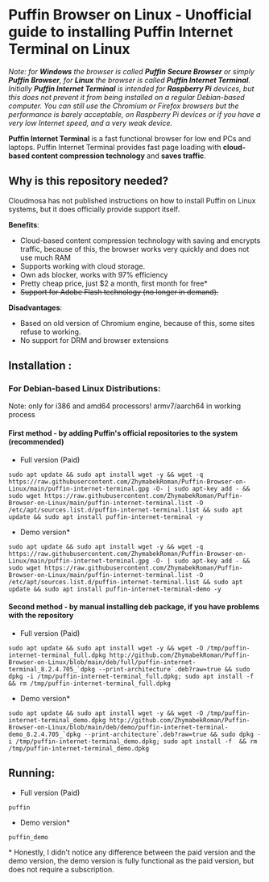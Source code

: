 # Puffin Browser on Linux - Unofficial guide to installing Puffin Internet Terminal on Linux
_Note: for **Windows** the browser is called **Puffin Secure Browser** or simply **Puffin Browser**, for **Linux** the browser is called **Puffin Internet Terminal**. Initially **Puffin Internet Terminal** is intended for **Raspberry Pi** devices, but this does not prevent it from being installed on a regular Debian-based computer.
You can still use the Chromium or Firefox browsers but the performance is barely acceptable, on Raspberry Pi devices or if you have a very low Internet speed, and a very weak device._

**Puffin Internet Terminal** is a fast functional browser for low end PCs and laptops. Puffin Internet Terminal provides fast page loading with **cloud-based content compression technology** and **saves traffic**.

## Why is this repository needed?
Cloudmosa has not published instructions on how to install Puffin on Linux systems, but it does officially provide support itself. 

**Benefits**:
- Cloud-based content compression technology with saving and encrypts traffic, because of this, the browser works very quickly and does not use much RAM
- Supports working with cloud storage.
- Own ads blocker, works with 97% efficiency
- Pretty cheap price, just $2 a month, first month for free*
- ~~Support for Adobe Flash technology (no longer in demand).~~

**Disadvantages**:
- Based on old version of Chromium engine, because of this, some sites refuse to working.
- No support for DRM and browser extensions

## Installation :
### For Debian-based Linux Distributions:
Note: only for i386 and amd64 processors! armv7/aarch64 in working process
####  First method - by adding Puffin's official repositories to the system (recommended)
- Full version (Paid)
```
sudo apt update && sudo apt install wget -y && wget -q https://raw.githubusercontent.com/ZhymabekRoman/Puffin-Browser-on-Linux/main/puffin-internet-terminal.gpg -O- | sudo apt-key add - && sudo wget https://raw.githubusercontent.com/ZhymabekRoman/Puffin-Browser-on-Linux/main/puffin-internet-terminal.list -O /etc/apt/sources.list.d/puffin-internet-terminal.list && sudo apt update && sudo apt install puffin-internet-terminal -y
```
- Demo version*
```
sudo apt update && sudo apt install wget -y && wget -q https://raw.githubusercontent.com/ZhymabekRoman/Puffin-Browser-on-Linux/main/puffin-internet-terminal.gpg -O- | sudo apt-key add - && sudo wget https://raw.githubusercontent.com/ZhymabekRoman/Puffin-Browser-on-Linux/main/puffin-internet-terminal.list -O /etc/apt/sources.list.d/puffin-internet-terminal.list && sudo apt update && sudo apt install puffin-internet-terminal-demo -y
```
#### Second method - by manual installing deb package, if you have problems with the repository
- Full version (Paid)
```
sudo apt update && sudo apt install wget -y && wget -O /tmp/puffin-internet-terminal_full.dpkg http://github.com/ZhymabekRoman/Puffin-Browser-on-Linux/blob/main/deb/full/puffin-internet-terminal_8.2.4.705_`dpkg --print-architecture`.deb?raw=true && sudo dpkg -i /tmp/puffin-internet-terminal_full.dpkg; sudo apt install -f  && rm /tmp/puffin-internet-terminal_full.dpkg
```
- Demo version*
```
sudo apt update && sudo apt install wget -y && wget -O /tmp/puffin-internet-terminal_demo.dpkg http://github.com/ZhymabekRoman/Puffin-Browser-on-Linux/blob/main/deb/demo/puffin-internet-terminal-demo_8.2.4.705_`dpkg --print-architecture`.deb?raw=true && sudo dpkg -i /tmp/puffin-internet-terminal_demo.dpkg; sudo apt install -f  && rm /tmp/puffin-internet-terminal_demo.dpkg
```

## Running:
- Full version (Paid)
```
puffin
```
- Demo version*
```
puffin_demo
```


\* Honestly, I didn't notice any difference between the paid version and the demo version, the demo version is fully functional as the paid version, but does not require a subscription.
